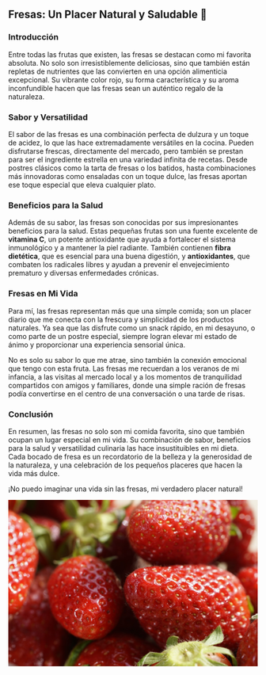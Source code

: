 ## Fresas: Un Placer Natural y Saludable 🍓

### Introducción

Entre todas las frutas que existen, las fresas se destacan como mi favorita absoluta. No solo son irresistiblemente deliciosas, sino que también están repletas de nutrientes que las convierten en una opción alimenticia excepcional. Su vibrante color rojo, su forma característica y su aroma inconfundible hacen que las fresas sean un auténtico regalo de la naturaleza.

### Sabor y Versatilidad

El sabor de las fresas es una combinación perfecta de dulzura y un toque de acidez, lo que las hace extremadamente versátiles en la cocina. Pueden disfrutarse frescas, directamente del mercado, pero también se prestan para ser el ingrediente estrella en una variedad infinita de recetas. Desde postres clásicos como la tarta de fresas o los batidos, hasta combinaciones más innovadoras como ensaladas con un toque dulce, las fresas aportan ese toque especial que eleva cualquier plato.

### Beneficios para la Salud

Además de su sabor, las fresas son conocidas por sus impresionantes beneficios para la salud. Estas pequeñas frutas son una fuente excelente de **vitamina C**, un potente antioxidante que ayuda a fortalecer el sistema inmunológico y a mantener la piel radiante. También contienen **fibra dietética**, que es esencial para una buena digestión, y **antioxidantes**, que combaten los radicales libres y ayudan a prevenir el envejecimiento prematuro y diversas enfermedades crónicas.

### Fresas en Mi Vida

Para mí, las fresas representan más que una simple comida; son un placer diario que me conecta con la frescura y simplicidad de los productos naturales. Ya sea que las disfrute como un snack rápido, en mi desayuno, o como parte de un postre especial, siempre logran elevar mi estado de ánimo y proporcionar una experiencia sensorial única. 

No es solo su sabor lo que me atrae, sino también la conexión emocional que tengo con esta fruta. Las fresas me recuerdan a los veranos de mi infancia, a las visitas al mercado local y a los momentos de tranquilidad compartidos con amigos y familiares, donde una simple ración de fresas podía convertirse en el centro de una conversación o una tarde de risas.

### Conclusión

En resumen, las fresas no solo son mi comida favorita, sino que también ocupan un lugar especial en mi vida. Su combinación de sabor, beneficios para la salud y versatilidad culinaria las hace insustituibles en mi dieta. Cada bocado de fresa es un recordatorio de la belleza y la generosidad de la naturaleza, y una celebración de los pequeños placeres que hacen la vida más dulce.

¡No puedo imaginar una vida sin las fresas, mi verdadero placer natural!

![comida favorita](fresh-strawberries-7191555_1280.jpg)
